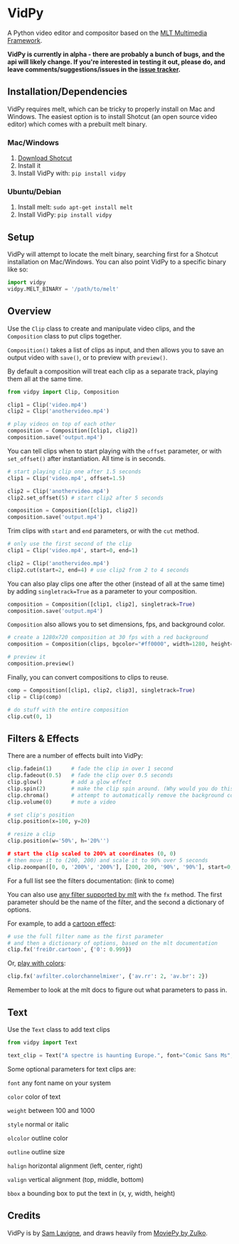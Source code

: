 # VidPy

A Python video editor and compositor based on the [MLT Multimedia Framework](https://www.mltframework.org/).

**VidPy is currently in alpha - there are probably a bunch of bugs, and the api will likely change. If you're interested in testing it out, please do, and leave comments/suggestions/issues in the [issue tracker](https://github.com/antiboredom/vidpy/issues).**

## Installation/Dependencies

VidPy requires melt, which can be tricky to properly install on Mac and Windows. The easiest option is to install Shotcut (an open source video editor) which comes with a prebuilt melt binary.

### Mac/Windows

1. [Download Shotcut](https://www.shotcut.org/download/)
2. Install it
3. Install VidPy with: ```pip install vidpy```

### Ubuntu/Debian

1. Install melt: ```sudo apt-get install melt```
2. Install VidPy: ```pip install vidpy```

## Setup

VidPy will attempt to locate the melt binary, searching first for a Shotcut installation on Mac/Windows. You can also point VidPy to a specific binary like so:

```python
import vidpy
vidpy.MELT_BINARY = '/path/to/melt'
``` 

## Overview

Use the `Clip` class to create and manipulate video clips, and the `Composition` class to put clips together.

`Composition()` takes a list of clips as input, and then allows you to save an output video with `save()`, or to preview with `preview()`.

By default a composition will treat each clip as a separate track, playing them all at the same time.

```python
from vidpy import Clip, Composition

clip1 = Clip('video.mp4')
clip2 = Clip('anothervideo.mp4')

# play videos on top of each other
composition = Composition([clip1, clip2])
composition.save('output.mp4')
```

You can tell clips when to start playing with the `offset` parameter, or with `set_offset()` after instantiation. All time is in seconds.

```python
# start playing clip one after 1.5 seconds
clip1 = Clip('video.mp4', offset=1.5)

clip2 = Clip('anothervideo.mp4')
clip2.set_offset(5) # start clip2 after 5 seconds

composition = Composition([clip1, clip2])
composition.save('output.mp4')
```

Trim clips with `start` and `end` parameters, or with the `cut` method.

```python
# only use the first second of the clip
clip1 = Clip('video.mp4', start=0, end=1)

clip2 = Clip('anothervideo.mp4')
clip2.cut(start=2, end=4) # use clip2 from 2 to 4 seconds
```

You can also play clips one after the other (instead of all at the same time) by adding `singletrack=True` as a parameter to your composition.

```python
composition = Composition([clip1, clip2], singletrack=True)
composition.save('output.mp4')
```

`Composition` also allows you to set dimensions, fps, and background color.

```python
# create a 1280x720 composition at 30 fps with a red background
composition = Composition(clips, bgcolor="#ff0000", width=1280, height=720, fps=30)

# preview it
composition.preview()
```

Finally, you can convert compositions to clips to reuse.

```python
comp = Composition([clip1, clip2, clip3], singletrack=True)
clip = Clip(comp)

# do stuff with the entire composition
clip.cut(0, 1)
```

## Filters & Effects

There are a number of effects built into VidPy: 

```python
clip.fadein(1) 		# fade the clip in over 1 second
clip.fadeout(0.5) 	# fade the clip over 0.5 seconds
clip.glow()   		# add a glow effect
clip.spin(2)  		# make the clip spin around. (Why would you do this? I don't know!)
clip.chroma() 		# attempt to automatically remove the background color
clip.volume(0)		# mute a video

# set clip's position 
clip.position(x=100, y=20)

# resize a clip
clip.position(w='50%', h='20%'')

# start the clip scaled to 200% at coordinates (0, 0)
# then move it to (200, 200) and scale it to 90% over 5 seconds
clip.zoompan([0, 0, '200%', '200%'], [200, 200, '90%', '90%'], start=0, end=5)
```

For a full list see the filters documentation: (link to come)

You can also use [any filter supported by mlt](https://www.mltframework.org/plugins/PluginsFilters/) with the `fx` method. The first parameter should be the name of the filter, and the second a dictionary of options.

For example, to add a [cartoon effect](https://www.mltframework.org/plugins/FilterFrei0r-cartoon/):



```python
# use the full filter name as the first parameter
# and then a dictionary of options, based on the mlt documentation
clip.fx('frei0r.cartoon', {'0': 0.999})
```

Or, [play with colors](https://www.mltframework.org/plugins/FilterAvfilter-colorchannelmixer/):

```python
clip.fx('avfilter.colorchannelmixer', {'av.rr': 2, 'av.br': 2})
```

Remember to look at the mlt docs to figure out what parameters to pass in.

## Text

Use the `Text` class to add text clips

```python
from vidpy import Text

text_clip = Text("A spectre is haunting Europe.", font="Comic Sans Ms", size=100, color="#ff0000")
```

Some optional parameters for text clips are:

`font` any font name on your system

`color` color of text

`weight` between 100 and 1000

`style` normal or italic

`olcolor` outline color

`outline` outline size

`halign` horizontal alignment (left, center, right)

`valign` vertical alignment (top, middle, bottom)

`bbox` a bounding box to put the text in (x, y, width, height)

## Credits

VidPy is by [Sam Lavigne](http://lav.io), and draws heavily from [MoviePy by Zulko](http://zulko.github.io/moviepy/).



